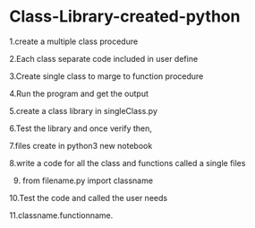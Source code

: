 # Class-Library-created-python

1.create a multiple class procedure

2.Each class separate code included in user define

3.Create single class to marge to function procedure

4.Run the program and get the output

5.create a class library in singleClass.py

6.Test the library and once verify then,

7.files create in python3 new notebook

8.write a code for all the class and functions called a single files

9. from filename.py import classname

10.Test the code and called the user needs

11.classname.functionname.
